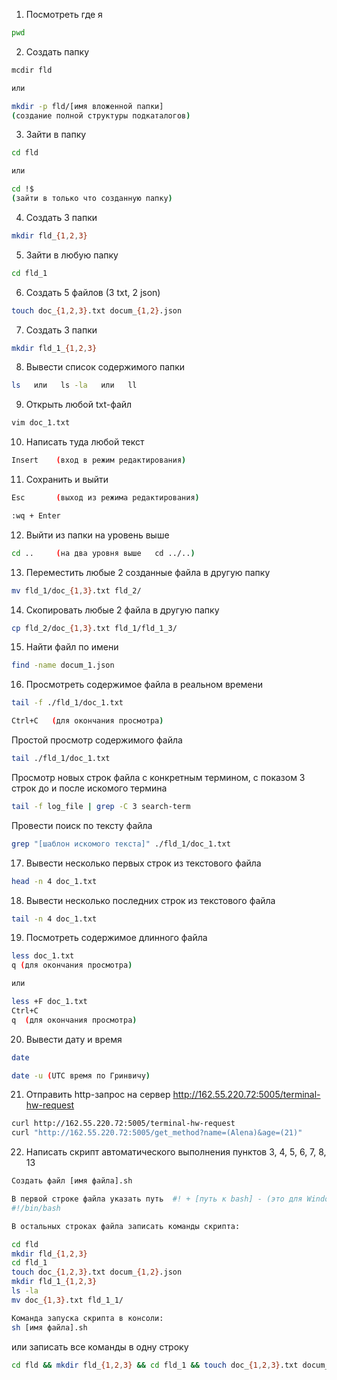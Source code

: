 1. Посмотреть где я
```bash
pwd
```
2. Создать папку
```bash
mcdir fld

или

mkdir -p fld/[имя вложенной папки]
(создание полной структуры подкаталогов)
```
3. Зайти в папку
```bash
cd fld

или

cd !$ 
(зайти в только что созданную папку)
```
4. Создать 3 папки
```bash
mkdir fld_{1,2,3}
```
5. Зайти в любую папку
```bash
cd fld_1
```
6. Создать 5 файлов (3 txt, 2 json)
```bash
touch doc_{1,2,3}.txt docum_{1,2}.json
```
7. Создать 3 папки
```bash
mkdir fld_1_{1,2,3}
```
8. Вывести список содержимого папки
```bash
ls   или   ls -la   или   ll
```
9. Открыть любой txt-файл
```bash
vim doc_1.txt
```
10. Написать туда любой текст
```bash
Insert    (вход в режим редактирования)
```
11. Сохранить и выйти
```bash
Esc       (выход из режима редактирования)

:wq + Enter
```
12. Выйти из папки на уровень выше
```bash
cd ..     (на два уровня выше   cd ../..)
```
13. Переместить любые 2 созданные файла в другую папку
```bash
mv fld_1/doc_{1,3}.txt fld_2/
```
14. Скопировать любые 2 файла в другую папку
```bash
cp fld_2/doc_{1,3}.txt fld_1/fld_1_3/
```
15. Найти файл по имени
```bash
find -name docum_1.json
```
16. Просмотреть содержимое файла в реальном времени
```bash
tail -f ./fld_1/doc_1.txt

Ctrl+C   (для окончания просмотра)
```
Простой просмотр содержимого файла
```bash
tail ./fld_1/doc_1.txt
```
Просмотр новых строк файла с конкретным термином, с показом 3 строк до и после искомого термина
```bash
tail -f log_file | grep -C 3 search-term
```
Провести поиск по тексту файла
```bash
grep "[шаблон искомого текста]" ./fld_1/doc_1.txt
```
17. Вывести несколько первых строк из текстового файла
```bash
head -n 4 doc_1.txt
```
18. Вывести несколько последних строк из текстового файла
```bash
tail -n 4 doc_1.txt
```
19. Посмотреть содержимое длинного файла
```bash
less doc_1.txt
q (для окончания просмотра)

или

less +F doc_1.txt
Ctrl+C
q  (для окончания просмотра)
```
20. Вывести дату и время
```bash
date

date -u (UTC время по Гринвичу)
```
21. Отправить http-запрос на сервер http://162.55.220.72:5005/terminal-hw-request
```bash
curl http://162.55.220.72:5005/terminal-hw-request
curl "http://162.55.220.72:5005/get_method?name=(Alena)&age=(21)"
```
22. Написать скрипт автоматического выполнения пунктов 3, 4, 5, 6, 7, 8, 13
```bash
Создать файл [имя файла].sh

В первой строке файла указать путь  #! + [путь к bash] - (это для Windows):  
#!/bin/bash

В остальных строках файла записать команды скрипта:

cd fld
mkdir fld_{1,2,3}
cd fld_1
touch doc_{1,2,3}.txt docum_{1,2}.json
mkdir fld_1_{1,2,3}
ls -la
mv doc_{1,3}.txt fld_1_1/

Команда запуска скрипта в консоли:
sh [имя файла].sh
```
или записать все команды в одну строку
```bash
cd fld && mkdir fld_{1,2,3} && cd fld_1 && touch doc_{1,2,3}.txt docum_{1,2}.json && mkdir fld_1_{1,2,3} && ls -la && mv doc_{1,3}.txt fld_1_1/
```

